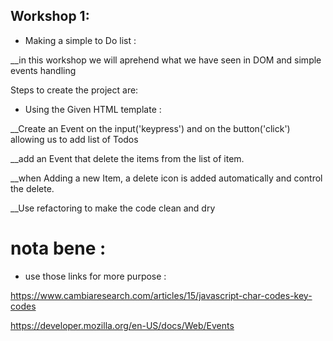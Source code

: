 ## Workshop 1:

* Making a simple to Do list : 

__in this workshop we will aprehend what we have seen in DOM and simple
events handling

Steps to create the project are: 

* Using the Given HTML template : 

__Create an Event on the input('keypress') and on the button('click')
allowing us to add list of Todos

__add an Event that delete the items from the list of item.

__when Adding a new Item, a delete icon is added automatically and control the delete.

__Use refactoring to make the code clean and dry

# nota bene : 
* use those links for more purpose : 

https://www.cambiaresearch.com/articles/15/javascript-char-codes-key-codes

https://developer.mozilla.org/en-US/docs/Web/Events
